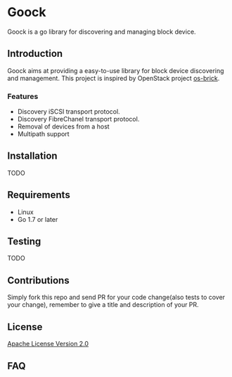 # Goock

Goock is a go library for discovering and managing block device.

## Introduction

Goock aims at providing a easy-to-use library for block device discovering and
management. This project is inspired by OpenStack project
[os-brick](https://github.com/openstack/os-brick).

### Features

* Discovery iSCSI transport protocol.
* Discovery FibreChanel transport protocol.
* Removal of devices from a host
* Multipath support

## Installation

TODO

## Requirements

* Linux
* Go 1.7 or later

## Testing

TODO

## Contributions

Simply fork this repo and send PR for your code change(also tests to cover your
change), remember to give a title and description of your PR.

## License
[Apache License Version 2.0](LICENSE)

## FAQ
